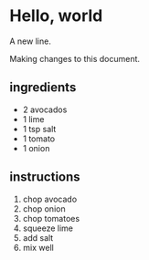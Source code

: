 # Hello, world

A new line.

Making changes to this document.

## ingredients
* 2 avocados
* 1 lime
* 1 tsp salt
* 1 tomato
* 1 onion

## instructions

1. chop avocado
2. chop onion
2. chop tomatoes
3. squeeze lime
4. add salt
5. mix well